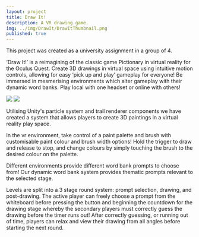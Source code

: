 ```yaml
---
layout: project
title: Draw It!
description: A VR drawing game.
img: ../img/DrawIt/DrawItThumbnail.png 
published: true
---
```


This project was created as a university assignment in a group of 4.
   
 <div class="item-video"><div class="maxh"> <a class="owl-video"  href="https://www.youtube.com/watch?v=LCaSdR38KLg"></a></div></div>
   
‘Draw It!’ is a reimagining of the classic game Pictionary in virtual reality for the Oculus Quest. Create 3D drawings in virtual space using intuitive motion controls, allowing for easy ‘pick up and play’ gameplay for everyone! Be immersed in mesmerising environments which alter gameplay with their dynamic word banks. Play local with one headset or online with others!

<div class="container">   
<div class="row">  
<div class="col-sm-12">     
<div class="owl-carousel owl-theme">
	<a class="owl-video" href="https://www.youtube.com/watch?v=LCaSdR38KLg"></a>
	<a href="{{ site.baseurl }}/img/DrawIt/2-flower.png" target="_blank"><img src="{{ site.baseurl }}/img/DrawIt/2-flower.png" /></a>
	<a href="{{ site.baseurl }}/img/DrawIt/3-fire.png" target="_blank"><img src="{{ site.baseurl }}/img/DrawIt/3-fire.png" /></a>
</div>   
</div> 
</div>
</div>

Utilising Unity's particle system and trail renderer components we have created a system that allows players to create 3D paintings in a virtual reality play space.

In the vr environment, take control of a paint palette and brush with customisable paint colour and brush width options! Hold the trigger to draw and release to stop, and change colours by simply touching the brush to the desired colour on the palette.

Different environments provide different word bank prompts to choose from! Our dynamic word bank system provides thematic prompts relevant to the selected stage.

Levels are split into a 3 stage round system: prompt selection, drawing, and post-drawing. The active player can freely choose a prompt from the whiteboard before pressing the button and beginning the countdown for the drawing stage whereby the secondary players must correctly guess the drawing before the timer runs out! After correctly guessing, or running out of time, players can relax and view their drawing from all angles before starting the next round.